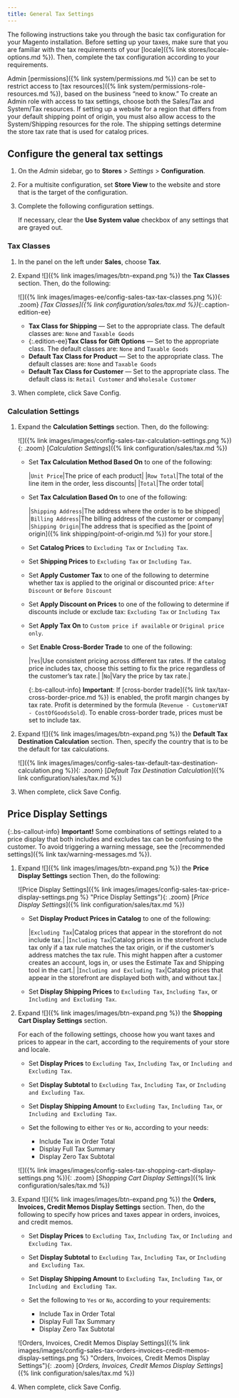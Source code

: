 ```yaml
---
title: General Tax Settings
---
```


The following instructions take you through the basic tax configuration for your Magento installation. Before setting up your taxes, make sure that you are familiar with the tax requirements of your [locale]({% link stores/locale-options.md %}). Then, complete the tax configuration according to your requirements.

Admin [permissions]({% link system/permissions.md %}) can be set to restrict access to [tax resources]({% link system/permissions-role-resources.md %}), based on the business “need to know.” To create an Admin role with access to tax settings, choose both the Sales/Tax and System/Tax resources. If setting up a website for a region that differs from your default shipping point of origin, you must also allow access to the System/Shipping resources for the role. The shipping settings determine the store tax rate that is used for catalog prices.

## Configure the general tax settings

1. On the _Admin_ sidebar, go to **Stores** > _Settings_ > **Configuration**.

1. For a multisite configuration, set **Store View** to the website and store that is the target of the configuration.

1. Complete the following configuration settings.

   If necessary, clear the **Use System value** checkbox of any settings that are grayed out.

### Tax Classes

1. In the panel on the left under **Sales**, choose **Tax**.

1. Expand ![]({% link images/images/btn-expand.png %}) the **Tax Classes** section. Then, do the following:

    ![]({% link images/images-ee/config-sales-tax-tax-classes.png %}){: .zoom}
    _[Tax Classes]({% link configuration/sales/tax.md %})_{:.caption-edition-ee}

    - **Tax Class for Shipping** — Set to the appropriate class. The default classes are: `None` and `Taxable Goods`
    - {:.edition-ee}**Tax Class for Gift Options** — Set to the appropriate class. The default classes are: `None` and `Taxable Goods`
    - **Default Tax Class for Product** — Set to the appropriate class. The default classes are: `None` and `Taxable Goods`
    - **Default Tax Class for Customer** — Set to the appropriate class. The default class is: `Retail Customer` and `Wholesale Customer`

1. When complete, click <span class="btn">Save Config</span>.

### Calculation Settings

1. Expand the **Calculation Settings** section. Then, do the following:

    ![]({% link images/images/config-sales-tax-calculation-settings.png %}){: .zoom}
    [_Calculation Settings_]({% link configuration/sales/tax.md %})

    - Set **Tax Calculation Method Based On** to one of the following:

        |`Unit Price`|The price of each product|
        |`Row Total`|The total of the line item in the order, less discounts|
        |`Total`|The order total|

    - Set **Tax Calculation Based On** to one of the following:

        |`Shipping Address`|The address where the order is to be shipped|
        |`Billing Address`|The billing address of the customer or company|
        |`Shipping Origin`|The address that is specified as the [point of origin]({% link shipping/point-of-origin.md %}) for your store.|

    - Set **Catalog Prices** to `Excluding Tax` or `Including Tax`.

    - Set **Shipping Prices** to `Excluding Tax` or `Including Tax`.

    - Set **Apply Customer Tax** to one of the following to determine whether tax is applied to the original or discounted price: `After Discount` or `Before Discount`

    - Set **Apply Discount on Prices** to one of the following to determine if discounts include or exclude tax: `Excluding Tax` or `Including Tax`

    - Set **Apply Tax On** to `Custom price if available` or `Original price only`.

    - Set **Enable Cross-Border Trade** to one of the following:

        |`Yes`|Use consistent pricing across different tax rates. If the catalog price includes tax, choose this setting to fix the price regardless of the customer’s tax rate.|
        |`No`|Vary the price by tax rate.|

         {:.bs-callout-info}
         **Important**:
         If [cross-border trade]({% link tax/tax-cross-border-price.md %}) is enabled, the profit margin changes by tax rate. Profit is determined by the formula (`Revenue - CustomerVAT - CostOfGoodsSold`). To enable cross-border trade, prices must be set to include tax.

1. Expand ![]({% link images/images/btn-expand.png %}) the **Default Tax Destination Calculation** section. Then, specify the country that is to be the default for tax calculations.

    ![]({% link images/images/config-sales-tax-default-tax-destination-calculation.png %}){: .zoom}
    [_Default Tax Destination Calculation_]({% link configuration/sales/tax.md %})

1. When complete, click <span class="btn">Save Config</span>.

## Price Display Settings

{:.bs-callout-info}
**Important!**
Some combinations of settings related to a price display that both includes and excludes tax can be confusing to the customer. To avoid triggering a warning message, see the [recommended settings]({% link tax/warning-messages.md %}).

1. Expand ![]({% link images/images/btn-expand.png %}) the **Price Display Settings** section Then, do the following:

    ![Price Display Settings]({% link images/images/config-sales-tax-price-display-settings.png %} "Price Display Settings"){: .zoom}
    [_Price Display Settings_]({% link configuration/sales/tax.md %})

    - Set **Display Product Prices in Catalog** to one of the following:

        |`Excluding Tax`|Catalog prices that appear in the storefront do not include tax.|
        |`Including Tax`|Catalog prices in the storefront include tax only if a tax rule matches the tax origin, or if the customer’s address matches the tax rule. This might happen after a customer creates an account, logs in, or uses the Estimate Tax and Shipping tool in the cart.|
        |`Including and Excluding Tax`|Catalog prices that appear in the storefront are displayed both with, and without tax.|

    - Set **Display Shipping Prices** to `Excluding Tax`, `Including Tax`, or `Including and Excluding Tax`.

1. Expand ![]({% link images/images/btn-expand.png %}) the **Shopping Cart Display Settings** section.

    For each of the following settings, choose how you want taxes and prices to appear in the cart, according to the requirements of your store and locale.

    - Set **Display Prices** to `Excluding Tax`, `Including Tax`, or `Including and Excluding Tax`.

    - Set **Display Subtotal** to `Excluding Tax`, `Including Tax`, or `Including and Excluding Tax`.

    - Set **Display Shipping Amount** to `Excluding Tax`, `Including Tax`, or `Including and Excluding Tax`.

    - Set the following to either `Yes` or `No`, according to your needs:

      - Include Tax in Order Total
      - Display Full Tax Summary
      - Display Zero Tax Subtotal

    ![]({% link images/images/config-sales-tax-shopping-cart-display-settings.png %}){: .zoom}
    [_Shopping Cart Display Settings_]({% link configuration/sales/tax.md %})

1. Expand ![]({% link images/images/btn-expand.png %}) the **Orders, Invoices, Credit Memos Display Settings** section. Then, do the following to specify how prices and taxes appear in orders, invoices, and credit memos.

    - Set **Display Prices** to `Excluding Tax`, `Including Tax`, or `Including and Excluding Tax`.

    - Set **Display Subtotal** to `Excluding Tax`, `Including Tax`, or `Including and Excluding Tax`.

    - Set **Display Shipping Amount** to `Excluding Tax`, `Including Tax`, or `Including and Excluding Tax`.

    - Set the following to `Yes` or `No`, according to your requirements:

      - Include Tax in Order Total
      - Display Full Tax Summary
      - Display Zero Tax Subtotal

    ![Orders, Invoices, Credit Memos Display Settings]({% link images/images/config-sales-tax-orders-invoices-credit-memos-display-settings.png %} "Orders, Invoices, Credit Memos Display Settings"){: .zoom}
    [_Orders, Invoices, Credit Memos Display Settings_]({% link configuration/sales/tax.md %})

1. When complete, click <span class="btn">Save Config</span>.

